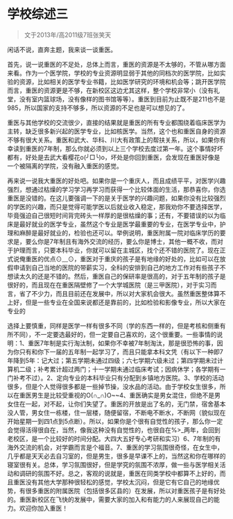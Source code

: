 
# 学校综述三  

> 文于2013年/高2011级7班张笑天  

闲话不说，直奔主题，我来谈一谈重医。

首先，说一说重医的不足处，总体上而言，重医的资源是不太够的，不管从哪方面来看。作为一个医学院，学校的专业资源明显弱于其他的同档次的医学院，比如实验的资源，比如相关的医学专业书籍，比如医学研究的环境和机会等；跳开医学院而言，重医的资源更是不够，在新校区这边尤其这样，整个学校非常小（没有礼堂，没有室内篮球场，没有像样的图书馆等等）。重医到目前为止既不是211也不是985，所以国家的支持不够多，所以资源的不足也是可以想见的了。

重医与其他学校的交流很少，直接的结果就是重医的所有专业都围绕着临床医学为主转，缺乏很多新兴起的医学专业，比如核医学。当然，这个也和重医自身的资源不够有很大关系。重医和武大、华科、川大有政策上的帮扶关系，所以，如果你有幸读到重医的7年制，那么你就必须到以上三个学校去度过第一年。这个事情好坏都有，好处是去武大看樱花o(╯□╰)o，坏处是你回到重医，会发现在重医好像是一个被隔离的学院，没有融入重医的感觉。

再来说一说我大重医的好处吧。如果你是一个重庆人，而且成绩平平，对医学兴趣强烈，想通过枯燥的学习学习再学习而获得一个比较体面的生活，那恭喜你，你选重医是没错的。在这儿要强调一下的是关于医学的兴趣问题，如果你没有比较强烈的学医的兴趣，而只是觉得可能学医以后就业收入稳定，那我劝你不要选择医学，毕竟强迫自己很短时间背完砖头一样厚的是很枯燥的事；还有，不要错误的以为临床是最好就业的医学专业，虽然这个专业是医学最重要的专业，在医学专业中，护理和麻醉是最好就业的，检验也还可以。举例说明，重医附属一院对临床学历的要求是，要么你是7年制且有海外交流的经历，要么你是博士，其他一概不收，而对于护理而言，只要本科毕业，你就可以留在主城区，找个还不错的医院了。现在正式说俺重医的优点⊙﹏⊙，重医对于重庆的孩子是有地缘的好处的，比如可以在放假申请到自己当地的医院的带薪实习，全科的安排到自己的地方工作对有些孩子不想读太久的还是不错的。然后，重医自己的保研率是很高的，对于五年制的孩子是很好的，而且现在在重医隔壁修了一个大学城医院（是三甲医院），对于实习而言，省了不少力，而且目前还在发展中，所以对大家机会很大。虽然重医整体算不上好，但是一些专业在全国来说都还是靠前的，比如检验和影像专业，所以大家在专业的

选择上要慎重，同样是医学一样有很多不同（学的东西一样的，但是考核和侧重有所不同），不一定要选最好的，但一定要自己喜欢的，这个很重要。一些事情的说明：1、重医7年制是实行淘汰制，如果你不幸被7年制淘汰，那是很恐怖的事，因为你只有和你下一届的五年制一起学习了，而且只能拿本科文凭（有以下一种即7年降到5年：记大过；第五学期未通过四级；六七学期六级未过；第四学期未过计算机二级；补考累计超过两门；十一学期未通过临床考试；因病休学；各学期有一门补考不过）。2、定向专业的本科毕业只有分配到乡镇地方医院。3、学校的活动很多，但是个人觉得很多都是一些掉节操，没水品的活动。由于学校女生很多，所以在重医男生是比较受重视的O(∩_∩)O~~4、重医确实是男女混住，但绝不是男女住在一起，对不起，让你们失望了。重医的开放是出了名的，无门禁，宿舍基本没人管，男女住一栋楼，住一层楼，随便留宿，不断电不断水，不断网（貌似现在开始星期一到四1点到5点断）。所以，如果你是个很有自觉性的孩子，那么你一定会觉得活得很自在，当然，像我这种没有自觉性的，也很自在%&gt;_两年，会回到老校区，是一个比较好的时间分配。大四大五好专心考研和实习）6、7年制的有海外交流的机会，对学霸而言是个福音。7、重医的学习氛围很奇怪，在女生中，几乎都是天天必去自习室的，但是男生，很多是早课不上的，当然这和你在哪样的寝室很有关。总体，学习氛围很好，但是学究的氛围不浓厚，做一些与医学相关活动和调研的氛围不好。总之，客观的说就是，重医在同类学校中都算不上好的，而且重医没有其他大学那种很轻松的感觉，学校太沉闷，但是它有它自己的地缘优势，有很多重医的附属医院（包括很多区县的）在发展，所以对重医孩子是有好处的。重医新校区在飞快的发展中，需要大家的加入和有能力的人来展现自己的能力。欢迎你加入重医！


